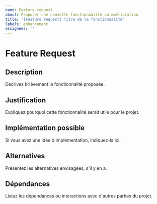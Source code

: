 ```yaml
---
name: Feature request
about: Proposer une nouvelle fonctionnalité ou amélioration
title: "[Feature request] Titre de la fonctionnalité"
labels: enhancement
assignees: ''
---
```


# Feature Request

## Description

Décrivez brièvement la fonctionnalité proposée.

## Justification

Expliquez pourquoi cette fonctionnalité serait utile pour le projet.

## Implémentation possible

Si vous avez une idée d'implémentation, indiquez-la ici.

## Alternatives

Présentez les alternatives envisagées, s'il y en a.

## Dépendances

Listez les dépendances ou interactions avec d'autres parties du projet.
